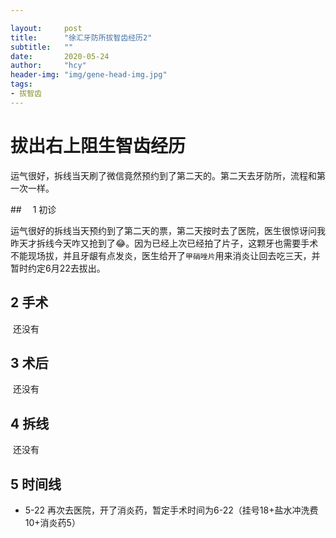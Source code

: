```yaml
---

layout:     post
title:      "徐汇牙防所拔智齿经历2"
subtitle:   ""
date:       2020-05-24
author:     "hcy"
header-img: "img/gene-head-img.jpg"
tags:
- 拔智齿
---
```




# 拔出右上阻生智齿经历

​	运气很好，拆线当天刷了微信竟然预约到了第二天的。第二天去牙防所，流程和第一次一样。



##　 1 初诊

​		运气很好的拆线当天预约到了第二天的票，第二天按时去了医院，医生很惊讶问我昨天才拆线今天咋又抢到了😂。因为已经上次已经拍了片子，这颗牙也需要手术不能现场拔，并且牙龈有点发炎，医生给开了`甲硝唑片`用来消炎让回去吃三天，并暂时约定6月22去拔出。

## 2 手术

​		还没有

## 3 术后		

​		还没有

## 4 拆线

​		还没有

## 5 时间线

- 5-22 再次去医院，开了消炎药，暂定手术时间为6-22（挂号18+盐水冲洗费10+消炎药5）